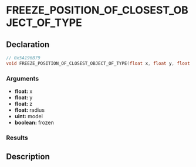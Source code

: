 # FREEZE_POSITION_OF_CLOSEST_OBJECT_OF_TYPE

## Declaration
```cpp
// 0x5A196B79
void FREEZE_POSITION_OF_CLOSEST_OBJECT_OF_TYPE(float x, float y, float z, float radius, uint model, boolean frozen);
```

### Arguments
- **float:** x
- **float:** y
- **float:** z
- **float:** radius
- **uint:** model
- **boolean:** frozen

### Results

## Description
